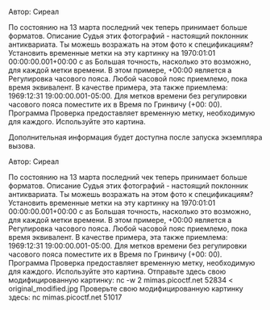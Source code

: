 Автор: Сиреал

По состоянию на 13 марта последний чек теперь принимает больше форматов.
Описание
Судья этих фотографий - настоящий поклонник антиквариата. Ты можешь возражать на этом фото к спецификациям? Установить временные метки на эту картинку на 1970:01:01 00:00:00.001+00:00 с as Большая точность, насколько это возможно, для каждой метки времени. В этом примере, +00:00 является а Регулировка часового пояса. Любой часовой пояс приемлемо, пока время эквивалент. В качестве примера, эта также приемлема: 1969:12:31 19:00:00.001-05:00. Для метков времени без регулировки часового пояса поместите их в Время по Гринвичу (+00: 00). Программа Проверка предоставляет временную метку, необходимую для каждого. Используйте это картина.

Дополнительная информация будет доступна после запуска экземпляра вызова.


Автор: Сиреал

По состоянию на 13 марта последний чек теперь принимает больше форматов.
Описание
Судья этих фотографий - настоящий поклонник антиквариата. Ты можешь возражать на этом фото к спецификациям? Установить временные метки на эту картинку на 1970:01:01 00:00:00.001+00:00 с as Большая точность, насколько это возможно, для каждой метки времени. В этом примере, +00:00 является а Регулировка часового пояса. Любой часовой пояс приемлемо, пока время эквивалент. В качестве примера, эта также приемлема: 1969:12:31 19:00:00.001-05:00. Для метков времени без регулировки часового пояса поместите их в Время по Гринвичу (+00: 00). Программа Проверка предоставляет временную метку, необходимую для каждого. Используйте это картина. Отправьте здесь свою модифицированную картинку: nc -w 2 mimas.picoctf.net 52834 < original_modified.jpg Проверьте свою модифицированную картинку здесь: nc mimas.picoctf.net 51017
